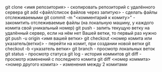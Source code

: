 git clone <имя репозитория> - скопировать репозиторий с удалённого сервера
git add <файл/список файлов через запитую> - сделать файлы отслеживаемыми
git commit -m "<комментарий к комиту>" - закомитить отслеживаемые файлы (на локальную машину, у каждого комита свой уникальный номер)
git push - залить текущую ветку на удалённый сервер, если на нём нет Вашей ветки, то первый раз нужно git push -u origin <имя вашей ветки>
git checkout <номер комита или указатель(ветки)> - перейти на комит, при создании новой ветки git checkout -b <указатель ветки>
git branch - просмотр локальных веток
git status - просмотр статуса
git log - история коммитов
git diff - просмотр изменений с последнего комита git diff <номер коммита> <номер другого комита> - изменения между 2 комитами
